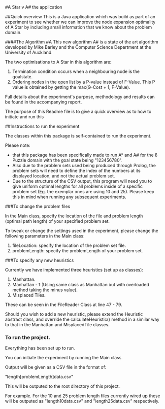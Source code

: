 #A Star v A# the application

##Quick overview
This is a Java application which was build as part of an experiment
to see whether we can improve the node expansion 
optimality of A Star by including small information that we know about the problem
domain.

####The Algorithm #A
This new algorithm A# is a state of the art algorithm developed by Mike
Barley and the Computer Science Department at the University of Auckland.

The two optimisations to A Star in this algorithm are:
1. Termination condition occurs when a neighbouring node is the goalstate.
2. Ordering nodes in the open list by a P-value instead of F-Value. This P value
is obtained by getting the max(G-Cost + 1, F-Value).

Full details about the experiment's purpose, methodology and results can be 
found in the accompanying report.

The purpose of this Readme file is to give a quick overview as to how to initiate
and run this

##Instructions to run the experiment

The classes within this package is self-contained to run the experiment.

Please note:
- that this package has been specifically made to run A* and A# for the 
8 Puzzle domain with the goal state being "123456780". 
- Also due to the problem sets used being produced through Prolog, the problem sets will
need to define the index of the numbers at its displayed location, and not the actual
problem set.
- Due to the structure of the CSV output, this program will need you to give uniform optimal 
lengths for all problems inside of a specific problem set (Eg. the exemplar ones
are using 10 and 25).
Please keep this in mind when running any subsequent experiments.

###To change the problem files

In the Main class, specify the location of the file and problem length (optimal path length)
of your specified problem set.

To tweak or change the settings used in the experiment, please change the following 
parameters in the Main class:
1. fileLocation: specify the location of the problem set file.
2. problemLength: specify the problemLength of your problem set.

###To specify any new heuristics 

Currently we have implemented three heuristics (set up as classes):
1. Manhattan.
2. Manhattan - 1 (Using same class as Manhattan but with overloaded method taking the minus value).
3. Misplaced Tiles.

These can be seen in the FileReader Class at line 47 - 79. 

Should you wish to add a new heuristic, please extend the Heuristic 
abstract class, and override the calculateHeuristic() method in
a similar way to that in the Manhattan and MisplacedTile classes.

### To run the project.
Everything has been set up to run.

You can initiate the experiment by running the Main class.

Output will be given as a CSV file in the format of:

"length[problemLength]data.csv"

This will be outputed to the root directory of this project.

For example. For the 10 and 25 problem length files currently 
wired up these will be outputed as "length10data.csv"
and "length25data.csv" respectively.

 